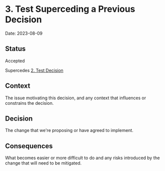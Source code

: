 # 3. Test Superceding a Previous Decision

Date: 2023-08-09

## Status

Accepted

Supercedes [2. Test Decision](0002-test-decision.md)

## Context

The issue motivating this decision, and any context that influences or constrains the decision.

## Decision

The change that we're proposing or have agreed to implement.

## Consequences

What becomes easier or more difficult to do and any risks introduced by the change that will need to be mitigated.
